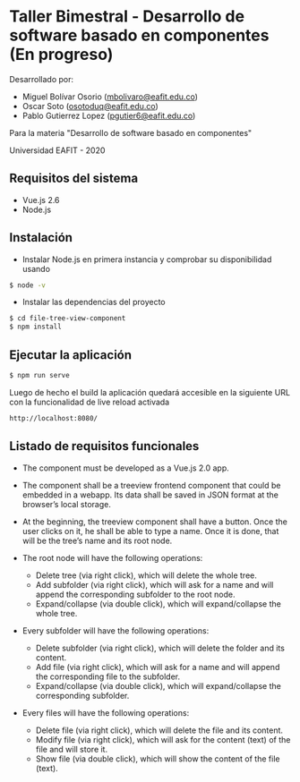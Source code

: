 # Taller Bimestral - Desarrollo de software basado en componentes (En progreso)

Desarrollado por:

* Miguel Bolívar Osorio  (mbolivaro@eafit.edu.co)
* Oscar Soto (osotoduq@eafit.edu.co)
* Pablo Gutierrez Lopez (pgutier6@eafit.edu.co)

Para la materia "Desarrollo de software basado en componentes"

Universidad EAFIT - 2020


## Requisitos del sistema

* Vue.js 2.6
* Node.js


## Instalación

* Instalar Node.js en primera instancia y comprobar su disponibilidad usando

```bash
$ node -v
```
* Instalar las dependencias del proyecto 

```bash
$ cd file-tree-view-component
$ npm install
```

## Ejecutar la aplicación

```bash
$ npm run serve
```

Luego de hecho el build la aplicación quedará accesible en la siguiente URL con la funcionalidad de live reload activada

```bash
http://localhost:8080/ 
```

## Listado de requisitos funcionales

- The component must be developed as a Vue.js 2.0 app.

- The component shall be a treeview frontend component that could be embedded in a
webapp. Its data shall be saved in JSON format at the browser’s local storage.

- At the beginning, the treeview component shall have a button. Once the user clicks on
it, he shall be able to type a name. Once it is done, that will be the tree’s name and its root node.

- The root node will have the following operations:
    - Delete tree (via right click), which will delete the whole tree.
    - Add subfolder (via right click), which will ask for a name and will append the corresponding subfolder to the root node.
    - Expand/collapse (via double click), which will expand/collapse the whole tree.

- Every subfolder will have the following operations:
    - Delete subfolder (via right click), which will delete the folder and its content.
    - Add file (via right click), which will ask for a name and will append the corresponding file to the subfolder.
    - Expand/collapse (via double click), which will expand/collapse the corresponding subfolder.

- Every files will have the following operations:
    - Delete file (via right click), which will delete the file and its content.
    - Modify file (via right click), which will ask for the content (text) of the file and will store it.
    - Show file (via double click), which will show the content of the file (text).